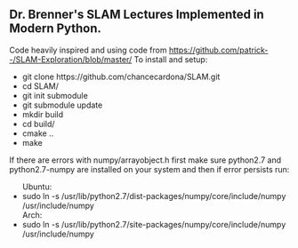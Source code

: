 ## Dr. Brenner's SLAM Lectures Implemented in Modern Python. ##
Code heavily inspired and using code from https://github.com/patrick--/SLAM-Exploration/blob/master/
To install and setup:
<ul>
    <li> git clone https://github.com/chancecardona/SLAM.git </li>
    <li> cd SLAM/ </li>
    <li> git init submodule </li>
    <li> git submodule update </li>
    <li> mkdir build </li>
    <li> cd build/ </li>
    <li> cmake .. </li>
    <li> make </li>
</ul>
If there are errors with numpy/arrayobject.h first make sure python2.7 and python2.7-numpy are installed on your system and then if error persists run:
<ul>
    Ubuntu:
    <li> sudo ln -s /usr/lib/python2.7/dist-packages/numpy/core/include/numpy /usr/include/numpy </li>
    Arch:
    <li> sudo ln -s /usr/lib/python2.7/site-packages/numpy/core/include/numpy /usr/include/numpy </li>
</ul>
